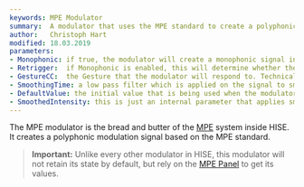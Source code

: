 ```yaml
---
keywords: MPE Modulator
summary:  A modulator that uses the MPE standard to create a polyphonic modulation signal
author:   Christoph Hart
modified: 18.03.2019
parameters:
- Monophonic: if true, the modulator will create a monophonic signal instead of a polyphonic. This is useful if the modulation target itself is monophonic
- Retrigger:  if Monophonic is enabled, this will determine whether the modulator will restart its calculations if a note is pressed while another one is playing or not. Disabling this might be helpful for "Legato" use cases where you want a consistent modulation signal over an entire melody instead of single notes.
- GestureCC:  the Gesture that the modulator will respond to. Technically it's not just CC messages, but all of the 5 [gesture types](/glossary/mpe#summary) available in MPE.
- SmoothingTime: a low pass filter which is applied on the signal to smooth fast parameter changes.
- DefaultValue: the initial value that is being used when the modulator starts its voice.
- SmoothedIntensity: this is just an internal parameter that applies smoothing to the intensity.
---
```

  
The MPE modulator is the bread and butter of the [MPE](/glossary/mpe) system inside HISE. It creates a polyphonic modulation signal based on the MPE standard.

> **Important:** Unlike every other modulator in HISE, this modulator will not retain its state by default, but rely on the [MPE Panel](/ui-components/floating-tiles/plugin/mpepanel) to get its values.